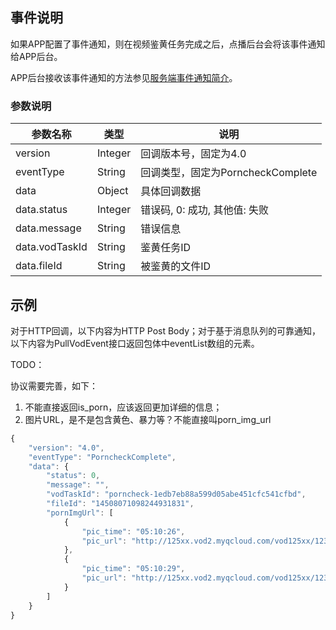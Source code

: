 ## 事件说明
如果APP配置了事件通知，则在视频鉴黄任务完成之后，点播后台会将该事件通知给APP后台。

APP后台接收该事件通知的方法参见[服务端事件通知简介](/document/product/266/7829)。

### 参数说明
| 参数名称 | 类型 | 说明 |
|---------|---------|---------|
| version | Integer | 回调版本号，固定为4.0 |
| eventType | String | 回调类型，固定为PorncheckComplete |
| data | Object | 具体回调数据 |
| data.status | Integer | 错误码, 0: 成功, 其他值: 失败 |
| data.message | String | 错误信息  |
| data.vodTaskId | String | 鉴黄任务ID |
| data.fileId | String | 被鉴黄的文件ID |

## 示例
对于HTTP回调，以下内容为HTTP Post Body；对于基于消息队列的可靠通知，以下内容为PullVodEvent接口返回包体中eventList数组的元素。

TODO：

协议需要完善，如下：

1. 不能直接返回is_porn，应该返回更加详细的信息；
2. 图片URL，是不是包含黄色、暴力等？不能直接叫porn_img_url

```javascript
{
    "version": "4.0",
    "eventType": "PorncheckComplete",
    "data": {
        "status": 0,
        "message": "",
        "vodTaskId": "porncheck-1edb7eb88a599d05abe451cfc541cfbd",
        "fileId": "14508071098244931831",
        "pornImgUrl": [
            {
                "pic_time": "05:10:26",
                "pic_url": "http://125xx.vod2.myqcloud.com/vod125xx/12313213/pic.png"
            },
            {
                "pic_time": "05:10:29",
                "pic_url": "http://125xx.vod2.myqcloud.com/vod125xx/12313213/pic.png"
            }
        ]
    }
}
```